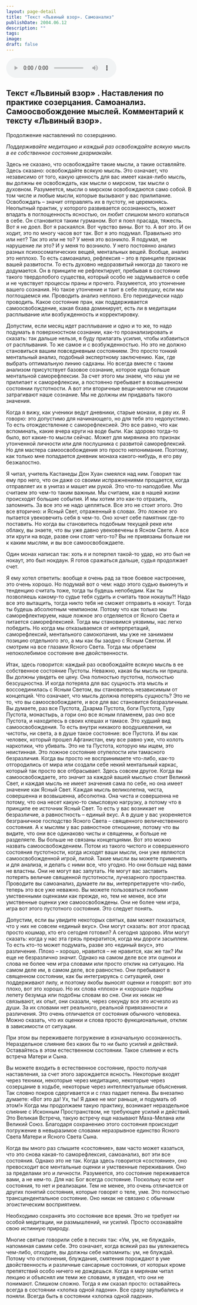 ```yaml
---
layout: page-detail
title: "Текст «Львиный взор». Самоанализ"
publishDate: 2004.06.12
description: ""
tags:
image:
draft: false
---
```


<audio title="2004.06.12 - Текст «Львиный взор». Самоанализ.mp3" src="/upload/iblock/a0c/a0c616ee7d835da84288290b0d8602c9.mp3" controls=""></audio>

## **Текст** **«Львиный взор»** **.** **Наставления по практике созерцания.** **Самоанализ.** **Самоосвобождение мыслей. Комментарий к тексту «Львиный взор».** 
 Продолжение наставлений по созерцанию.

  
_Поддерживайте медитацию и каждый раз освобождайте всякую мысль в ее собственное состояние дхармакайи._ 

  
 Здесь не сказано, что освобождайте такие мысли, а такие оставляйте. Здесь сказано: освобождайте всякую мысль. Это означает, что независимо от того, какую ценность для вас имеет какая-либо мысль, вы должны ее освобождать, как мысли о мирском, так мысли о духовном. Разумеется, мысли о мирском освобождаются само собой. В том числе и любые мысли, которые вызывают у вас прилипание. Освобождать – значит отправлять их в пустоту, не церемонясь. Неопытный практик, у которого развивается осознанность, может впадать в поглощенность ясностью, он любит слишком много копаться в себе. Он становится таким гурманом. Вот я поел прасада, тяжесть. Вот я не доел. Вот я раскаялся. Вот чувство вины. Вот то. А вот это. И он ходит, это по многу часов вот так. Вот я это подумал. Правильно это или нет? Так это или не то? У меня это возникло. Я подумал, не нарушение ли это? И у меня то возникло. У него постоянно анализ разных психосоматических вещей, ментальных вещей. Вообще, анализ это неплохо. То есть самоанализ, рефлексия – это в принципе признак вашей развитости. То есть духовно недоразвитый никогда до такого не додумается. Он в принципе не рефлектирует, пребывая в состоянии такого твердолобого существа, который особо не задумывается о себе и не чувствует процессы праны и прочего. Разумеется, это утончение вашего сознания. Но такое утончение и таит в себе ловушку, если мы поглощаемся им. Проводить анализ неплохо. Его периодически надо проводить. Какое состояние пран, как поддерживается самоосвобождение, какая бхава доминирует, есть ли в медитации расплывание или возбужденность и корректировку.

  
 Допустим, если месяц идет расплывание и одно и то же, то надо подумать в поверхностном сознании, как-то проанализировать и сказать: так дальше нельзя, я буду прилагать усилия, чтобы избавиться от расплывания. То же самое и с возбужденностью. Но это не должно становиться вашим повседневным состоянием. Это просто тонкий ментальный анализ, подобный экспертному заключению. Как, где выбрать оптимальную линию садханы. Но всегда вместе с таким анализом присутствует базовое сознание, которое куда больше ментальной саморефлексии. За счет этого мы знаем, что наш ум не прилипает к саморефлексии, а постоянно пребывает в возвышенном состоянии пустотности. А вот эти вторичные вещи-мелочи не слишком затрагивают наше сознание. Мы не должны им придавать такого значения.

 Когда я вижу, как ученики ведут дневники, старые монахи, я рву их. Я говорю: это допустимо для начинающего, но для тебя это недопустимо. То есть отождествление с саморефлексией. Это все равно, что как вспоминать, какие вчера круги на воде были. Как здорово тогда-то было, вот какие-то мысли сейчас. Может для мирянина это признак утонченной личности или для послушника с развитой саморефлексий. Но для мастера самоосвобождения это просто непонимание. Поэтому, как только мне попадается дневник монаха какого-нибудь, я его рву безжалостно.

 Я читал, учитель Кастанеды Дон Хуан смеялся над ним. Говорил так ему про него, что он даже со своими испражнениями прощается, когда отправляет их в унитаз и машет им рукой. Это что-то наподобие. Мы считаем это чем-то таким важным. Мы считаем, как в нашей жизни происходят большие события. И мы хотим это как-то отразить, запомнить. За все это не надо цепляться. Все это не стоит этого. Это все вторично: и Ясный Свет, отраженный в словах. Это ложное эго пытается увековечить себя в чем-то. Оно хочет себе памятник где-то поставить. Но когда вы становитесь подобным текущей реке или облаку, вы знаете, что вы уже давно увековечены в Ясном Свете. А все эти круги на воде, разве они стоят чего-то? Вы не привязаны больше ни к каким мыслям, и вы все самоосвобождаете.

  
 Один монах написал так: хоть я и потерпел такой-то удар, но это был не нокаут, это был нокдаун. Я готов сражаться дальше, судья продолжает счет.

 Я ему хотел ответить: вообще я очень рад за твое боевое настроение, это очень хорошо. Но подумай вот о чем: надо этого судью выкинуть и тенденцию считать тоже, тогда ты будешь непобедим. Как ты позволяешь какому-то судье тебя судить и считать твои нокауты?! Надо все это вытащить, тогда никто тебя не сможет отправить в нокаут. Тогда ты будешь абсолютным чемпионом. Потому что как только мы саморефлектируем, наше ложное эго отделяется от Ясного Света и питается саморефлексией. Тогда мы становимся уязвимы, нас легко победить. Но когда мы отказываемся от интерпретаций, саморефлексий, ментального самокопания, мы уже не занимаем позицию отдельного эго, а мы как бы заодно с Ясным Светом. И смотрим на все глазами Ясного Света. Тогда мы обретаем непоколебимое состояние вне двойственности.

 Итак, здесь говорится: каждый раз освобождайте всякую мысль в ее собственное состояние Пустоты. Неважно, какая бы мысль ни пришла. Вы должны увидеть ее цену. Она полностью пустотна, полностью безсущностна. И когда потеряла для вас сущность эта мысль и воссоединилась с Ясным Светом, вы становитесь независимым от концепций. Что означает, что мысль должна потерять сущность? Это не то, что вы самоосвобождаете, и все для вас становится безразличным. Вы думаете, раз все Пустота, Дхарма Пустота, боги Пустота, Гуру Пустота, монастырь, а гори оно все ясным пламенем, раз оно все Пустота, и находитесь в своих клешах и тамасе. Это худший вид самоосвобождения. То есть внутри никакого воодушевления, ни чистоты, ни света, а в душе такое состояние: все Пустота. И вы как человек, который прошел Афганистан, ему все равно уже, что колоть наркотики, что убивать. Это не та Пустота, которую мы ищем, это неистинная. Это ложное состояние отупелости или тамасного безразличия. Когда вы просто не воспринимаете что-либо, как-то отгородились от мира или создали себе некий ментальный каркас, который так просто все отбрасывает. Здесь совсем другое. Когда вы самоосвобождаете, это значит за каждой вашей мыслью стоит Великий Свет, и каждая мысль не имеет значения сама по себе, но она имеет значение как Ясный Свет. Каждая мысль великолепна, чиста, совершенна и возвышенна, абсолютна. Она чиста и совершенна не потому, что она несет какую-то смысловую нагрузку, а потому что в принципе ее источник Ясный Свет. То есть у вас возникает не безразличие, а равностность – единый вкус. А в душе у вас укореняется безграничное господство Ясного Света – священного величественного состояния. А к мыслям у вас равностное отношение, потому что вы видите, что они все одинаково чисты и священны, и больше не разделяете. Вы больше не связаны концепциями. Вот это можно назвать самоосвобождением. Потом из такого чистого и совершенного состояния пустотности, когда исходят ваши мысли, они уже являются самоосвобожденной игрой, лилой. Такие мысли вы можете применять и для анализа, и делать с ними все, что угодно. Но они больше над вами не властны. Они не могут вас запутать. Не могут вас заставить потерять величие священной пустотности, лучезарного пространства. Проводите вы самоанализ, думаете ли вы, интерпретируете что-либо, теперь это все уже неважно. Вы можете пользоваться любыми умственными оценками как прежде, но, тем не менее, все эти умственные оценки уже самоосвобождены. Они не более чем игра, игра вот этого пустотного состояния. Это следует понять.

 Допустим, если вы увидите некоторых святых, вам может показаться, что у них не совсем «единый вкус». Они могут сказать: вот этот прасад просто кошмар, кто его сегодня готовил? А сегодня здорово. Или могут сказать: когда у нас эта грязь прекратится, когда мы дороги засыплем. То есть кто-то может подумать, разве это «единый вкус», это различение. Плохо – хорошо, нравится – не нравится, как же так? Им еще не безразлично значит. Однако на самом деле все эти оценки и слова не более чем игра словами или просто отклик на ситуацию. На самом деле им, в самом деле, все равностно. Они пребывают в священном состоянии, как бы интегрируясь с ситуацией, они поддерживают лилу, и поэтому якобы выносят оценки и говорят: вот это плохо, вот это хорошо. Но их слова «плохо» и «хорошо» подобны лепету безумца или подобны словам во сне. Они их никак не связывают, их опыт, они сказали, через секунду все это исчезло из души. За их словами нет реального, реальной привязанности и различения. Это очень отличается от состояния обычного человека. Можно сказать, что их оценки и слова просто функциональные, отклик в зависимости от ситуации.

  
 При этом вы переживаете погружение в изначальную осознанность. Нераздельное слияние без каких бы то ни было усилий и действий. Оставайтесь в этом естественном состоянии. Такое слияние и есть встреча Матери и Сына.

 Вы можете входить в естественное состояние, просто получая наставления, за счет этого зарождается ясность. Некоторые входят через техники, некоторые через медитацию, некоторые через созерцание в ходьбе, некоторые через интеллектуальные объяснения. Так словно покров сдергивается и с глаз падает пелена. Вы внезапно думаете: «Вот это да! Ух, ты! Я даже не мог раньше, и подумать об этом!» Когда мы продолжаем такую практику, возникает нераздельное слияние с Исконным Пространством, не требующее усилий и действий. Это Великая Встреча, такую встречу еще называют Маха-Мелана или Великий Союз. Благодаря сохранению этого состояния происходит погружение в невыразимое словами неразрывное единство Ясного Света Матери и Ясного Света Сына.

 Когда вы много раз слышите «состояние», вам часто может казаться, что это снова какая-то саморефлексия, самоанализ, вот эти все состояния. Однако это не так. Когда здесь говорится «состояние», оно превосходит все ментальные оценки и умственные переживания. Оно за пределами эго и личности. Разумеется, это состояние переживается вами, а не кем-то. Для нас Бог всегда состояние. Поскольку если нет состояния, то нет и реализации. Тем не менее, это очень отличается от других понятий состояния, которые говорят о теле, уме. Это полностью трансцендентальное состояние. Оно никак не связано с обычным эгоистическим восприятием.

  
 Необходимо сохранять это состояние все время. Это не требует ни особой медитации, ни размышлений, ни усилий. Просто осознавайте свою истинную природу.

 Многие святые говорили себе в песнях так: «Ум, ум, не блуждай», напоминая самим себе. Это означает, когда всякий раз вы увлекаетесь чем-либо, отходите, вы должны себе напомнить: ум, не блуждай. Потому что отклонения, блуждания, смятения порождают в уме двойственность и различные сансарные состояния, от которых кроме препятствий особо ничего не дождешься. Когда я мирянам читал лекцию и объяснял им теми же словами, я увидел, что они не понимают. Слишком сложно. Тогда я им сказал просто: оставайтесь всегда в состоянии «хлопка одной ладони». Все сразу заулыбались и поняли. Всегда быть в состоянии «хлопка одной ладони».

  

